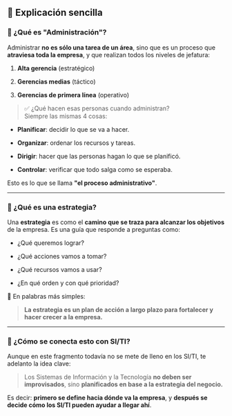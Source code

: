 ## 💼 Explicación sencilla

### 🔧 ¿Qué es "Administración"?

Administrar **no es sólo una tarea de un área**, sino que es un proceso que **atraviesa toda la empresa**, y que realizan todos los niveles de jefatura:

1. **Alta gerencia** (estratégico)
    
2. **Gerencias medias** (táctico)
    
3. **Gerencias de primera línea** (operativo)
    

> ✅ ¿Qué hacen esas personas cuando administran?  
> Siempre las mismas 4 cosas:

- **Planificar**: decidir lo que se va a hacer.
    
- **Organizar**: ordenar los recursos y tareas.
    
- **Dirigir**: hacer que las personas hagan lo que se planificó.
    
- **Controlar**: verificar que todo salga como se esperaba.
    

Esto es lo que se llama **"el proceso administrativo"**.

---

### 🎯 ¿Qué es una estrategia?

Una **estrategia** es como el **camino que se traza para alcanzar los objetivos** de la empresa. Es una guía que responde a preguntas como:

- ¿Qué queremos lograr?
    
- ¿Qué acciones vamos a tomar?
    
- ¿Qué recursos vamos a usar?
    
- ¿En qué orden y con qué prioridad?
    

📌 En palabras más simples:

> **La estrategia es un plan de acción a largo plazo para fortalecer y hacer crecer a la empresa.**

---

### 🤝 ¿Cómo se conecta esto con SI/TI?

Aunque en este fragmento todavía no se mete de lleno en los SI/TI, te adelanto la idea clave:

> Los Sistemas de Información y la Tecnología **no deben ser improvisados**, sino **planificados en base a la estrategia del negocio.**

Es decir: **primero se define hacia dónde va la empresa**, y **después se decide cómo los SI/TI pueden ayudar a llegar ahí**.